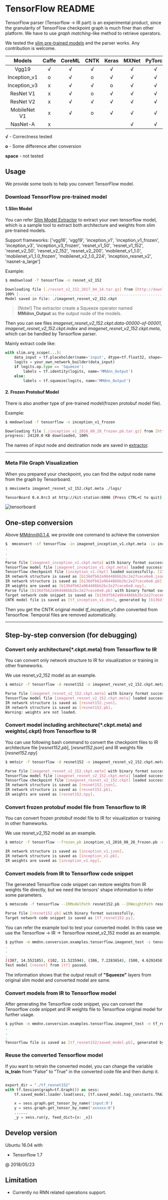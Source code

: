 # TensorFlow README

TensorFlow parser (Tensorflow -> IR part) is an experimental product, since the granularity of TensorFlow checkpoint graph is much finer than other platform. We have to use *graph matching*-like method to retrieve operators.

We tested the [slim pre-trained models](https://github.com/tensorflow/models/tree/master/research/slim) and the parser works. Any contribution is welcome.

|    Models    | Caffe | CoreML | CNTK | Keras | MXNet | PyTorch | TensorFlow | ONNX |
| :----------: | :---: | :----: | :--: | :---: | :---: | :-----: | :--------: | :--: |
|     Vgg19    |   √   |    √   |   √  |   √   |   √   |    √    |      √     |   √  |
| Inception_v1 |   o   |    √   |   o  |   √   |   √   |    √    |      √     |   √  |
| Inception_v3 |   x   |    √   |   √  |   o   |   √   |    √    |      √     |   √  |
|   ResNet V1  |   x   |    √   |   o  |   √   |   √   |    √    |      √     |   √  |
|   ResNet V2  |   x   |    √   |   √  |   √   |   √   |    √    |      √     |   √  |
| MobileNet V1 |   x   |    √   |   o  |   √   |   √   |    √    |      √     |   √  |
|   NasNet-A   |   x   |        |      |       |   √   |    √    |      √     |   √  |

**√** - Correctness tested

**o** - Some difference after conversion

**space** - not tested

## Usage

We provide some tools to help you convert TensorFlow model.

### Download TensorFlow pre-trained model
#### 1.Slim Model

You can refer [Slim Model Extractor](https://github.com/Microsoft/MMdnn/blob/master/mmdnn/conversion/examples/tensorflow/extractor.py) to extract your own tensorflow model, which is a sample tool to extract both architecture and weights from slim pre-trained models.

Support frameworks: ['vgg16', 'vgg19', 'inception_v1', 'inception_v1_frozen', 'inception_v3', 'inception_v3_frozen', 'resnet_v1_50', 'resnet_v1_152', 'resnet_v2_50', 'resnet_v2_152', 'resnet_v2_200', 'mobilenet_v1_1.0', 'mobilenet_v1_1.0_frozen', 'mobilenet_v2_1.0_224', 'inception_resnet_v2', 'nasnet-a_large']

Example:

```bash
$ mmdownload -f tensorflow -n resnet_v2_152

Downloading file [./resnet_v2_152_2017_04_14.tar.gz] from [http://download.tensorflow.org/models/resnet_v2_152_2017_04_14.tar.gz]
100% [......................................................................] 675629399 / 675629399
Model saved in file: ./imagenet_resnet_v2_152.ckpt
```

> [Note!] The extractor create a Squeeze operator named **MMdnn_Output** as the output node of the models.

Then you can see files *imagenet_resnet_v2_152.ckpt.data-00000-of-00001*, *imagenet_resnet_v2_152.ckpt.index* and *imagenet_resnet_v2_152.ckpt.meta*, which can be handled by Tensorflow parser.

Mainly extract code like:

```python
with slim.arg_scope(...):
    data_input = tf.placeholder(name='input', dtype=tf.float32, shape=[...])
    logits = your_own_network_builder(data_input)
    if logits.op.type == 'Squeeze':
        labels = tf.identity(logits, name='MMdnn_Output')
    else:
        labels = tf.squeeze(logits, name='MMdnn_Output')
```

#### 2. Frozen Protobuf Model
There is also another type of pre-trained model(frozen protobuf model file).

Example:

```bash
$ mmdownload -f tensorflow -n inception_v1_frozen

Downloading file [./inception_v1_2016_08_28_frozen.pb.tar.gz] from [https://storage.googleapis.com/download.tensorflow.org/models/inception_v1_2016_08_28_frozen.pb.tar.gz]
progress: 24120.0 KB downloaded, 100%

```
The names of input node and destination node are saved in [extractor](https://github.com/Microsoft/MMdnn/blob/master/mmdnn/conversion/examples/tensorflow/extractor.py).

---

### Meta File Graph Visualization

When you prepared your checkpoint, you can find the output node name from the graph by Tensorboard.

```bash
$ mmvismeta imagenet_resnet_v2_152.ckpt.meta ./logs/

TensorBoard 0.4.0rc3 at http://kit-station:6006 (Press CTRL+C to quit)
```

![tensorboard](https://nxtb0g.dm2304.livefilestore.com/y4mSQWnEhuXOj67Bsv-nFS7kocOD0JmGRFJsUIrZCDRfO6CIP1-wUBana8wydOM3ZHgoVe_wR_KXq_hX6sCg_D_6H93F3oQMUjfu_VjbYswl_dX2mBolqts1zG9_eA483i_BokvfQknb9JQYvOwcwJvrPVH9GI2L_0GJoxJpYGw0kFDxmzICwjc-j_wHKwdiZUyS32CBCVBS67qZlTgFuPiHA?width=1024&height=676&cropmode=none)


## One-step conversion

Above MMdnn@0.1.4, we provide one command to achieve the conversion

```bash
$  mmconvert -sf tensorflow -in imagenet_inception_v1.ckpt.meta -iw inception_v1.ckpt -df cntk -om tf_inception_v1.dnn --inputShape 3 224 224 --dstNodeName MMdnn_Output
.
.
.
Parse file [imagenet_inception_v1.ckpt.meta] with binary format successfully.
Tensorflow model file [imagenet_inception_v1.ckpt.meta] loaded successfully.
Tensorflow checkpoint file [inception_v1.ckpt] loaded successfully. [231] variables loaded.
IR network structure is saved as [b136dfb62a964486bb2bc2e27cece6e8.json].
IR network structure is saved as [b136dfb62a964486bb2bc2e27cece6e8.pb].
IR weights are saved as [b136dfb62a964486bb2bc2e27cece6e8.npy].
Parse file [b136dfb62a964486bb2bc2e27cece6e8.pb] with binary format successfully.
Target network code snippet is saved as [b136dfb62a964486bb2bc2e27cece6e8.py].
CNTK model file is saved as [tf_inception_v1.dnn], generated by [b136dfb62a964486bb2bc2e27cece6e8.py] and [b136dfb62a964486bb2bc2e27cece6e8.npy].

```

Then you get the CNTK original model *tf_inception_v1.dnn* converted from Tensorflow. Temporal files are removed automatically.

---

## Step-by-step conversion (for debugging)

### Convert only architecture(*.ckpt.meta) from Tensorflow to IR

You can convert only network structure to IR for visualization or training in other frameworks.

We use resnet_v2_152 model as an example.

```bash
$ mmtoir -f tensorflow -d resnet152 -n imagenet_resnet_v2_152.ckpt.meta --dstNodeName MMdnn_Output

Parse file [imagenet_resnet_v2_152.ckpt.meta] with binary format successfully.
Tensorflow model file [imagenet_resnet_v2_152.ckpt.meta] loaded successfully.
IR network structure is saved as [resnet152.json].
IR network structure is saved as [resnet152.pb].
Warning: weights are not loaded.
```

### Convert model including architecture(*.ckpt.meta) and weights(.ckpt) from Tensorflow to IR

You can use following bash command to convert the checkpoint files to IR architecture file [*resnet152.pb*], [*resnet152.json*] and IR weights file [*resnet152.npy*]

```bash
$ mmtoir -f tensorflow -d resnet152 -n imagenet_resnet_v2_152.ckpt.meta -w imagenet_resnet_v2_152.ckpt  --dstNodeName MMdnn_Output

Parse file [imagenet_resnet_v2_152.ckpt.meta] with binary format successfully.
Tensorflow model file [imagenet_resnet_v2_152.ckpt.meta] loaded successfully.
Tensorflow checkpoint file [imagenet_resnet_v2_152.ckpt] loaded successfully. [816] variables loaded.
IR network structure is saved as [resnet152.json].
IR network structure is saved as [resnet152.pb].
IR weights are saved as [resnet152.npy].
```

### Convert frozen protobuf model file from Tensorflow to IR

You can convert frozen protobuf model file to IR for visualization or training in other frameworks.

We use resnet_v2_152 model as an example.

```bash
$ mmtoir -f tensorflow --frozen_pb inception_v1_2016_08_28_frozen.pb -d inception_v1 --dstNodeName InceptionV1/Logits/Predictions/Reshape_1 --inputShape 224 224 3

IR network structure is saved as [inception_v1.json].
IR network structure is saved as [inception_v1.pb].
IR weights are saved as [inception_v1.npy].
```

### Convert models from IR to Tensorflow code snippet

The generated Tensorflow code snippet can restore weights from IR weights file directly, but we need the tensors' shape information to infer some parameters.

```bash
$ mmtocode -f tensorflow --IRModelPath resnet152.pb --IRWeightPath resnet152.npy --dstModelPath tf_resnet152.py

Parse file [resnet152.pb] with binary format successfully.
Target network code snippet is saved as [tf_resnet152.py].
```

You can refer the example tool to test your converted model. In this case we use the Tensorflow -> IR -> Tensorflow resnet_v2_152 model as an example.

```bash
$ python -m mmdnn.conversion.examples.tensorflow.imagenet_test -s tensorflow -p resnet -n tf_resnet152 -w resnet152.npy
.
.
.
[(387, 14.552185), (102, 11.523594), (386, 7.2283654), (500, 4.6292458), (899, 2.8113561)]
Test model [resnet] from [tf] passed.
```

The information shows that the output result of **"Squeeze"** layers from original slim model and converted model are same.

### Convert models from IR to Tensorflow model

After generating the Tensorflow code snippet, you can convert the Tensorflow code snippet and IR weights file to Tensorflow original model for further usage.

```bash
$ python -m mmdnn.conversion.examples.tensorflow.imagenet_test -n tf_resnet152.py -w resnet152.npy --dump tf_resnet152
.
.
.
Tensorflow file is saved as [tf_resnet152/saved_model.pb], generated by [tf_resnet152.py] and [resnet152.npy].
```
### Reuse the converted Tensorflow model

If you want to retrain the converted model, you can change the variable **is_train** from "False" to "True" in the converted code file and then dump it.

```python

export_dir = "./tf_resnet152"
with tf.Session(graph=tf.Graph()) as sess:
    tf.saved_model.loader.load(sess, [tf.saved_model.tag_constants.TRAINING], export_dir)

    x = sess.graph.get_tensor_by_name('input:0')
    y = sess.graph.get_tensor_by_name('xxxxxx:0')
    ......
    _y = sess.run(y, feed_dict={x: _x})

```


## Develop version

Ubuntu 16.04 with

- Tensorflow 1.7

@ 2018/05/23

## Limitation

- Currently no RNN related operations support.